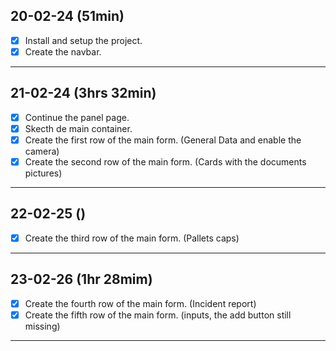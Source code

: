 ## 20-02-24 (51min)

- [x] Install and setup the project.
- [x] Create the navbar.

---

## 21-02-24 (3hrs 32min)

- [x] Continue the panel page.
- [x] Skecth de main container.
- [x] Create the first row of the main form. (General Data and enable the camera)
- [x] Create the second row of the main form. (Cards with the documents pictures)

---

## 22-02-25 ()

- [x] Create the third row of the main form. (Pallets caps)

---

## 23-02-26 (1hr 28mim)

- [x] Create the fourth row of the main form. (Incident report)
- [x] Create the fifth row of the main form. (inputs, the add button still missing)

---
